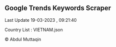 

## Google Trends Keywords Scraper 
 
Last Update 19-03-2023 , 09:21:40

Country List :
VIETNAM.json



© Abdul Muttaqin 
